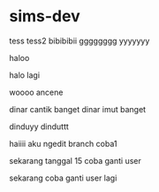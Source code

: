 # sims-dev
tess
tess2
bibibibii
gggggggg
yyyyyyy

haloo

halo lagi

woooo ancene

dinar cantik banget
dinar imut banget

dinduyy
dinduttt


haiiii aku ngedit branch coba1

sekarang tanggal 15 coba ganti user

sekarang coba ganti user lagi
